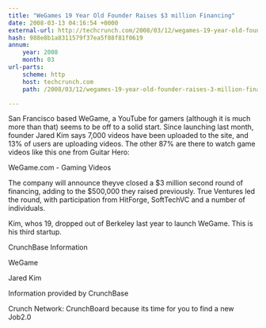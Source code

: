 ```yaml
---
title: "WeGames 19 Year Old Founder Raises $3 million Financing"
date: 2008-03-13 04:16:54 +0000
external-url: http://techcrunch.com/2008/03/12/wegames-19-year-old-founder-raises-3-million-financing/
hash: 988e8b1a8311579f37ea5f88f81f0619
annum:
    year: 2008
    month: 03
url-parts:
    scheme: http
    host: techcrunch.com
    path: /2008/03/12/wegames-19-year-old-founder-raises-3-million-financing/

---
```


San Francisco based WeGame, a YouTube for gamers (although it is much more than that) seems to be off to a solid start.  Since launching last month, founder Jared Kim says 7,000 videos have been uploaded to the site, and 13% of users are uploading videos. The other 87% are there to watch game videos like this one from Guitar Hero:




WeGame.com - Gaming Videos



The company will announce theyve closed a $3 million second round of financing, adding to the $500,000 they raised previously. True Ventures led the round, with participation from HitForge, SoftTechVC and a number of individuals.

Kim, whos 19, dropped out of Berkeley last year to launch WeGame. This is his third startup.



CrunchBase Information


WeGame

Jared Kim

Information provided by CrunchBase


Crunch Network:  CrunchBoard because its time for you to find a new Job2.0
